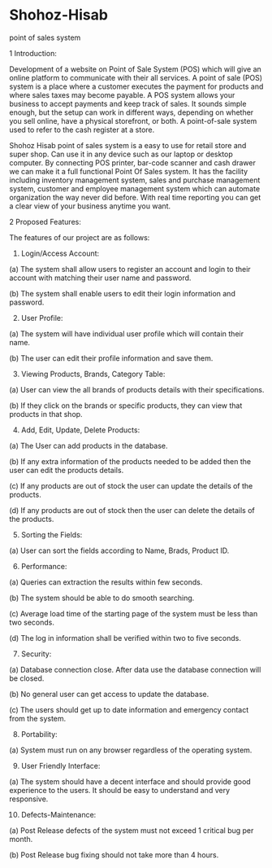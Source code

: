 # Shohoz-Hisab
point of sales system


1 Introduction:

Development of a website on Point of Sale System (POS) which will give an online platform to
communicate with their all services. A point of sale (POS) system is a place where a customer executes the
payment for products and where sales taxes may become payable. A POS system allows your business to accept
payments and keep track of sales. It sounds simple enough, but the setup can work in different ways, depending
on whether you sell online, have a physical storefront, or both. A point-of-sale system used to refer to the cash
register at a store.

Shohoz Hisab point of sales system is a easy to use for retail store and super shop. Can use it in any device such
as our laptop or desktop computer. By connecting POS printer, bar-code scanner and cash drawer we can make
it a full functional Point Of Sales system. It has the facility including inventory management system, sales and
purchase management system, customer and employee management system which can automate organization
the way never did before. With real time reporting you can get a clear view of your business anytime you want.

2 Proposed Features:

The features of our project are as follows:

1. Login/Access Account:

(a) The system shall allow users to register an account and login to their account with matching their
user name and password.

(b) The system shall enable users to edit their login information and password.

2. User Profile:

(a) The system will have individual user profile which will contain their name.

(b) The user can edit their profile information and save them.

3. Viewing Products, Brands, Category Table:

(a) User can view the all brands of products details with their specifications.

(b) If they click on the brands or specific products, they can view that products in that shop.

4. Add, Edit, Update, Delete Products:

(a) The User can add products in the database.

(b) If any extra information of the products needed to be added then the user can edit the products
details.

(c) If any products are out of stock the user can update the details of the products.

(d) If any products are out of stock then the user can delete the details of the products.

5. Sorting the Fields:

(a) User can sort the fields according to Name, Brads, Product ID.

6. Performance:

(a) Queries can extraction the results within few seconds.

(b) The system should be able to do smooth searching.

(c) Average load time of the starting page of the system must be less than two seconds.

(d) The log in information shall be verified within two to five seconds.

7. Security:

(a) Database connection close. After data use the database connection will be closed.

(b) No general user can get access to update the database.

(c) The users should get up to date information and emergency contact from the system.

8. Portability:

(a) System must run on any browser regardless of the operating system.

9. User Friendly Interface:

(a) The system should have a decent interface and should provide good experience to the users. It should
be easy to understand and very responsive.

10. Defects-Maintenance:

(a) Post Release defects of the system must not exceed 1 critical bug per month.

(b) Post Release bug fixing should not take more than 4 hours.
